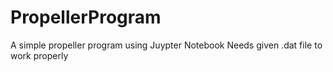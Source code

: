 # PropellerProgram
 A simple propeller program using Juypter Notebook
 Needs given .dat file to work properly
